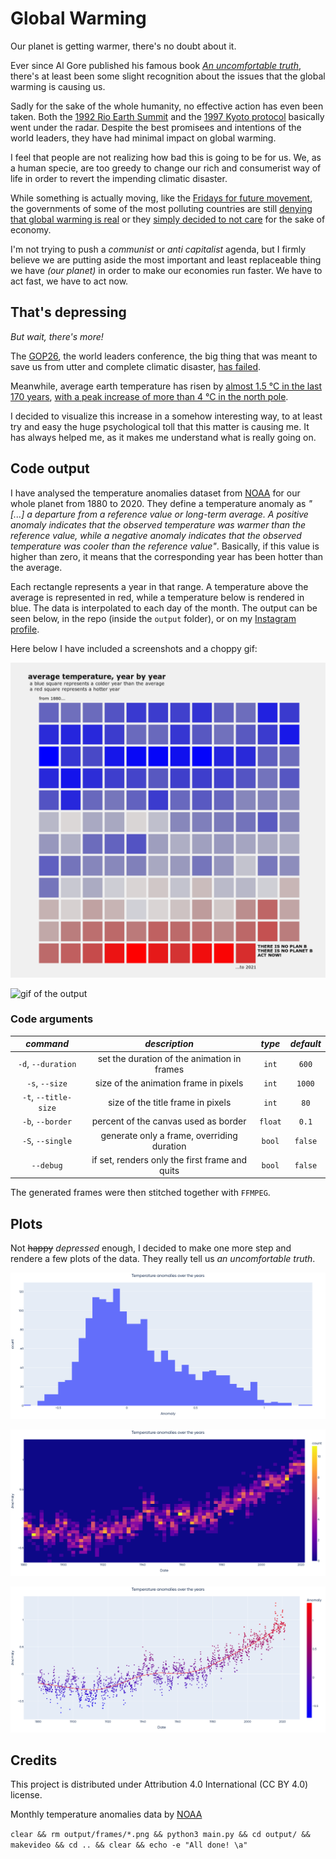 # Global Warming

Our planet is getting warmer, there's no doubt about it.

Ever since Al Gore published his famous book [*An uncomfortable truth*](https://en.wikipedia.org/wiki/An_Inconvenient_Truth_(book)), there's at least been some slight recognition about the issues that the global warming is causing us.

Sadly for the sake of the whole humanity, no effective action has even been taken. Both the [1992 Rio Earth Summit](https://en.wikipedia.org/wiki/Earth_Summit) and the [1997 Kyoto protocol](https://en.wikipedia.org/wiki/Kyoto_Protocol) basically went under the radar. Despite the best promisees and intentions of the world leaders, they have had minimal impact on global warming.

I feel that people are not realizing how bad this is going to be for us. We, as a human specie, are too greedy to change our rich and consumerist way of life in order to revert the impending climatic disaster.

While something is actually moving, like the [Fridays for future movement](https://en.wikipedia.org/wiki/School_Strike_for_Climate), the governments of some of the most polluting countries are still [denying that global warming is real](https://www.nytimes.com/2020/11/09/climate/trump-legacy-climate-change.html) or they [simply decided to not care](https://www.cnbc.com/2021/11/02/chinas-coal-shortage-eases-after-beijing-steps-in-cba-report-shows.html) for the sake of economy.

I'm not trying to push a *communist* or *anti capitalist* agenda, but I firmly believe we are putting aside the most important and least replaceable thing we have *(our planet)* in order to make our economies run faster. We have to act fast, we have to act now.

## That's depressing

*But wait, there's more!*

The [GOP26](https://en.wikipedia.org/wiki/2021_United_Nations_Climate_Change_Conference), the world leaders conference, the big thing that was meant to save us from utter and complete climatic disaster, [has failed](https://www.dw.com/en/cop26-world-leaders-fail-to-honor-climate-pledge/a-59812348).

Meanwhile, average earth temperature has risen by [almost 1.5 °C in the last 170 years](https://upload.wikimedia.org/wikipedia/commons/d/db/Global_Temperature_And_Forces.svg), [with a peak increase of more than 4 °C in the north pole](https://upload.wikimedia.org/wikipedia/commons/8/88/Change_in_Average_Temperature.svg).

I decided to visualize this increase in a somehow interesting way, to at least try and easy the huge psychological toll that this matter is causing me. It has always helped me, as it makes me understand what is really going on.

## Code output

I have analysed the temperature anomalies dataset from [NOAA](https://www.ncdc.noaa.gov) for our whole planet from 1880 to 2020. They define a temperature anomaly as *"[...] a departure from a reference value or long-term average. A positive anomaly indicates that the observed temperature was warmer than the reference value, while a negative anomaly indicates that the observed temperature was cooler than the reference value"*. Basically, if this value is higher than zero, it means that the corresponding year has been hotter than the average.

Each rectangle represents a year in that range. A temperature above the average is represented in red, while a temperature below is rendered in blue. The data is interpolated to each day of the month. The output can be seen below, in the repo (inside the `output` folder), or on my [Instagram profile](https://www.instagram.com/lorossi97).

Here below I have included a screenshots and a choppy gif:

![all](output/all.png)

![gif of the output](output/output.gif)

### Code arguments

|      *command*       |                 *description*                  | *type*  | *default* |
| :------------------: | :--------------------------------------------: | :-----: | :-------: |
|  `-d`, `--duration`  |  set the duration of the animation in frames   |  `int`  |   `600`   |
|    `-s`, `--size`    |     size of the animation frame in pixels      |  `int`  |  `1000`   |
| `-t`, `--title-size` |       size of the title frame in pixels        |  `int`  |   `80`    |
|   `-b`, `--border`   |      percent of the canvas used as border      | `float` |   `0.1`   |
|   `-S`, `--single`   |   generate only a frame, overriding duration   | `bool`  |  `false`  |
|      `--debug`       | if set, renders only the first frame and quits | `bool`  |  `false`  |

The generated frames were then stitched together with `FFMPEG`.

## Plots

Not ~~happy~~ *depressed* enough, I decided to make one more step and rendere a few plots of the data. They really tell us *an uncomfortable truth*.

![anomalies distribution](output/plots/anomalies-distribution.png)

![anomalies heatmap](output/plots/anomalies-heatmap.png)

![anomalies scatter](output/plots/anomalies-scatter.png)

## Credits

This project is distributed under Attribution 4.0 International (CC BY 4.0) license.

Monthly temperature anomalies data by [NOAA](https://www.ncei.noaa.gov/access/monitoring/global-temperature-anomalies/anomalies)

`clear && rm output/frames/*.png && python3 main.py && cd output/ && makevideo && cd .. && clear && echo -e "All done! \a"`
